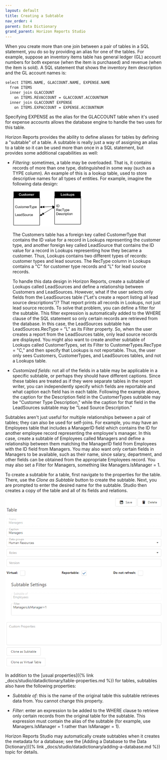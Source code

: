 ```yaml
---
layout: default
title: Creating a Subtable
nav_order: 4
parent: Data Dictionary
grand_parent: Horizon Reports Studio
---
```


When you create more than one join between a pair of tables in a SQL statement, you do so by providing an alias for one of the tables. For example, suppose an inventory items table has general ledger (GL) account numbers for both expense (when the item is purchased) and revenue (when the item is sold). A SQL statement that shows the inventory item description and the GL account names is:

    select ITEMS.NAME, GLACCOUNT.NAME, EXPENSE.NAME
      from ITEMS
      inner join GLACCOUNT
        on ITEMS.REVACCOUNT = GLACCOUNT.ACCOUNTNUM
      inner join GLACCOUNT EXPENSE
        on ITEMS.EXPACCOUNT = EXPENSE.ACCOUNTNUM

Specifying EXPENSE as the alias for the GLACCOUNT table when it's used for expense accounts allows the database engine to handle the two uses for this table.

Horizon Reports provides the ability to define aliases for tables by defining a "subtable" of a table. A subtable is really just a way of assigning an alias to a table so it can be used more than once in a SQL statement, but provides some additional capabilities as well:

* *Filtering*: sometimes, a table may be overloaded. That is, it contains records of more than one type, distinguished in some way (such as a TYPE column). An example of this is a lookup table, used to store descriptive names for all types of entities. For example, imagine the following data design:

    ![](/assets/images/subtableexample.gif)

    The Customers table has a foreign key called CustomerType that contains the ID value for a record in Lookups representing the customer type, and another foreign key called LeadSource that contains the ID value for a record in Lookups representing how they became a customer. Thus, Lookups contains two different types of records: customer types and lead sources. The RecType column in Lookups contains a "C" for customer type records and "L" for lead source records.

    To handle this data design in Horizon Reports, create a subtable of Lookups called LeadSources and define a relationship between Customers and LeadSources. However, what if the user selects only fields from the LeadSources table ("Let's create a report listing all lead source descriptions")? That report prints all records in Lookups, not just lead source records. To solve that problem, you can define a filter for the subtable. This filter expression is automatically added to the WHERE clause of the SQL statement so only certain records are retrieved from the database. In this case, the LeadSources subtable has LeadSources.RecType = "L" as its Filter property. So, when the user creates a report from the LeadSources table, only lead source records are displayed. You might also want to create another subtable of Lookups called CustomerTypes, set its Filter to CustomerTypes.RecType = "C," and then specify that Lookups is not reportable. Thus, the user only sees Customers, CustomerTypes, and LeadSources tables, and not a Lookups table.

* *Customized fields*: not all of the fields in a table may be applicable in a specific subtable, or perhaps they should have different captions. Since these tables are treated as if they were separate tables in the report writer, you can independently specify which fields are reportable and what caption each field has in each table. Following the example above, the caption for the Description field in the CustomerTypes subtable may be "Customer Type Description," while the caption for that field in the LeadSources subtable may be "Lead Source Description."

Subtables aren't just useful for multiple relationships between a pair of tables; they can also be used for self-joins. For example, you may have an Employees table that includes a ManagerID field which contains the ID for another employee record representing the employee's manager. In this case, create a subtable of Employees called Managers and define a relationship between them matching the ManagerID field from Employees with the ID field from Managers. You may also want only certain fields in Managers to be available, such as their name, since salary, department, and other fields can be obtained from the appropriate Employees record. You may also set a Filter for Managers, something like Managers.IsManager = 1.

To create a subtable for a table, first navigate to the properties for the table. There, use the *Clone as Subtable* button to create the subtable. Next, you are prompted to enter the desired name for the subtable. Studio then creates a copy of the table and all of its fields and relations.

![](/assets/images/subtable.png)

In addition to the [usual properties]({% link _docs/studio/datadictionary/table-properties.md %}) for tables, subtables also have the following properties:

* *Subtable of*: this is the name of the original table this subtable retrieves data from. You cannot change this property. 

* *Filter*: enter an expression to be added to the WHERE clause to retrieve only certain records from the original table for the subtable. This expression must contain the alias of the subtable (for example, use Managers.IsManager = 1 rather than IsManager = 1).

Horizon Reports Studio may automatically create subtables when it creates the metadata for a database; see the [Adding a Database to the Data Dictionary]({% link _docs/studio/datadictionary/adding-a-database.md %}) topic for details.
